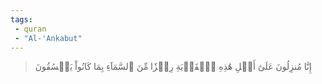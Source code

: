 ```yaml
---
tags: 
 - quran 
 - "Al-'Ankabut"
---
```


> إِنَّا مُنزِلُونَ عَلَىٰٓ أَهۡلِ هَٰذِهِ ٱلۡقَرۡيَةِ رِجۡزٗا مِّنَ ٱلسَّمَآءِ بِمَا كَانُواْ يَفۡسُقُونَ
